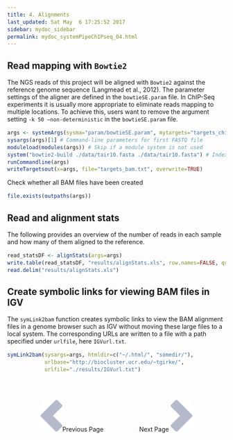 ```yaml
---
title: 4. Alignments
last_updated: Sat May  6 17:25:52 2017
sidebar: mydoc_sidebar
permalink: mydoc_systemPipeChIPseq_04.html
---
```


## Read mapping with `Bowtie2` 

The NGS reads of this project will be aligned with `Bowtie2` against the
reference genome sequence (Langmead et al., 2012). The parameter settings of the
aligner are defined in the `bowtieSE.param` file. In ChIP-Seq experiments it is
usually more appropriate to eliminate reads mapping to multiple locations. To
achieve this, users want to remove the argument setting `-k 50 –non-deterministic` 
in the `bowtieSE.param` file.


```r
args <- systemArgs(sysma="param/bowtieSE.param", mytargets="targets_chip_trim.txt")
sysargs(args)[1] # Command-line parameters for first FASTQ file
moduleload(modules(args)) # Skip if a module system is not used
system("bowtie2-build ./data/tair10.fasta ./data/tair10.fasta") # Indexes reference genome
runCommandline(args)
writeTargetsout(x=args, file="targets_bam.txt", overwrite=TRUE)
```

Check whether all BAM files have been created

```r
file.exists(outpaths(args))
```

## Read and alignment stats

The following provides an overview of the number of reads in each sample
and how many of them aligned to the reference.


```r
read_statsDF <- alignStats(args=args) 
write.table(read_statsDF, "results/alignStats.xls", row.names=FALSE, quote=FALSE, sep="\t")
read.delim("results/alignStats.xls")
```

## Create symbolic links for viewing BAM files in IGV

The `symLink2bam` function creates symbolic links to view the BAM alignment files in a
genome browser such as IGV without moving these large files to a local
system. The corresponding URLs are written to a file with a path
specified under `urlfile`, here `IGVurl.txt`.


```r
symLink2bam(sysargs=args, htmldir=c("~/.html/", "somedir/"), 
            urlbase="http://biocluster.ucr.edu/~tgirke/", 
            urlfile="./results/IGVurl.txt")
```

<br><br><center><a href="mydoc_systemPipeChIPseq_03.html"><img src="images/left_arrow.png" alt="Previous page."></a>Previous Page &nbsp; &nbsp; &nbsp; &nbsp; &nbsp; &nbsp; &nbsp; &nbsp; &nbsp; &nbsp; Next Page
<a href="mydoc_systemPipeChIPseq_05.html"><img src="images/right_arrow.png" alt="Next page."></a></center>

